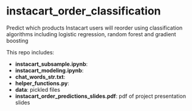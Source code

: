 # instacart_order_classification
Predict which products Instacart users will reorder using classification algorithms including logistic regression, random forest and gradient boosting

This repo includes: 

- **instacart_subsample.ipynb**: 
- **instacart_modeling.ipynb**: 
- **chat_words_str.txt**: 
- **helper_functions.py**: 
- **data**: pickled files 
- **instacart_order_predictions_slides.pdf**: pdf of project presentation slides
